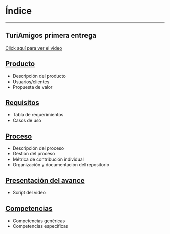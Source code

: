 # Índice 
---
TuriAmigos primera entrega
---
[Click aquí para ver el video](https://youtu.be/RSMgmgystf8)
## [Producto](https://github.com/danivillarino/Equipo2_FIS/tree/ac64fd5ae54fe14a9bacac07e1beea7dc5454cc6/Producto)
- Descripción del producto
- Usuarios/clientes
- Propuesta de valor

## [Requisitos](https://github.com/danivillarino/Equipo2_FIS/tree/59ca466c84ccad9e8d36ed47b3c3b03ff6ea68ee/Requisitos)
- Tabla de requerimientos
- Casos de uso

## [Proceso](https://github.com/danivillarino/Equipo2_FIS/tree/12cbb35fdbd83a092a686fb85447962a5012b2c6/Proceso)
- Descripción del proceso
- Gestión del proceso
- Métrica de contribución individual
- Organización y documentación del repositorio

## [Presentación del avance](https://github.com/danivillarino/Equipo2_FIS/tree/f550fa1555e9b4a4d9ff60a3ef2bba88b34e3463/Presentaci%C3%B3n%20del%20avance)
- Script del video

## [Competencias](https://github.com/danivillarino/Equipo2_FIS/tree/aaaa25855d5a251e0f5cf4467bd58661d12b948f/Competencias)
- Competencias genéricas
- Competencias específicas
